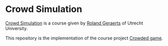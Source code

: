 # Crowd Simulation

[Crowd Simulation](https://www.cs.uu.nl/docs/vakken/mcrws/) is a course given by [Roland Geraerts](https://www.uu.nl/staff/RJGeraerts) of Utrecht University.

This repository is the implementation of the course project [Crowded game](https://www.cs.uu.nl/docs/vakken/mcrws/assignment2.php#:~:text=1.-,Crowded%20game,-Create%20a%20game).
